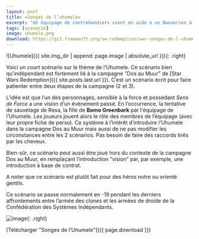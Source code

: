 ```yaml
---
layout: post
title: =Songes de l’uhumele=
excerpt: "Un équipage de contrebandiers vient en aide à un Nausorien à retrouver sa femme et sa fille, emportées dans un réseau de traffic d’esclaves."
tags: [scenario]
image: uhumele.png
download: https://git.framasoft.org/sw-redemption/swr-songes-de-l-uhumele/builds/artifacts/1.0.0/download?job=songes-de-l-uhumele-RELEASE
---
```

![Uhumele]({{ site.img_dir | append: page.image | absolute_url }}){: .right}

Voici un court scénario sur le thème de l’Uhumele. Ce scénario bien qu’indépendant est fortement lié à la campagne "Dos au Muur" de [Star Wars Redemption]({{ site.posts.last.url }}). C’est un scénario écrit pour faire patienter entre deux étapes de la campagne (2 et 3). 

L’idée est que l’un des personnages, sensible à la force et possédant *Sens de Force* a une vision d’un évènement passé. En l’occurrence, la tentative de sauvetage de Resa, la fille de **Bomo Greenbark** par l'équipage de l’Uhumele. Les joueurs jouent alors le rôle des membres de l’équipage (avec leur propre fiche de perso). Ce système à l’intérêt d’introduire l’Uhumele dans la campagne Dos au Muur mais aussi de ne pas modifier les circonstances entre les 2 scénarios. Pas besoin de faire des raccords tirés par les cheveux.

Bien-sûr, ce scénario peut aussi être joué hors du contexte de la campagne Dos au Muur, en remplaçant l’introduction “vision” par, par exemple, une introduction à base de contrat.

A noter que ce scénario est plutôt fait pour des héros notre ou orienté gentils.

Ce scénario se passe normalement en -19 pendant les derniers affrontements entre l’armée des clones et les armées de droïde de la Confédération des Systèmes Indépendants.


![image](https://git.framasoft.org/sw-redemption/latex-swr-class/raw/master/_img/wtfpl-badge.png){: .right}

[Télécharger "Songes de l’Uhumele"]({{ page.download }})